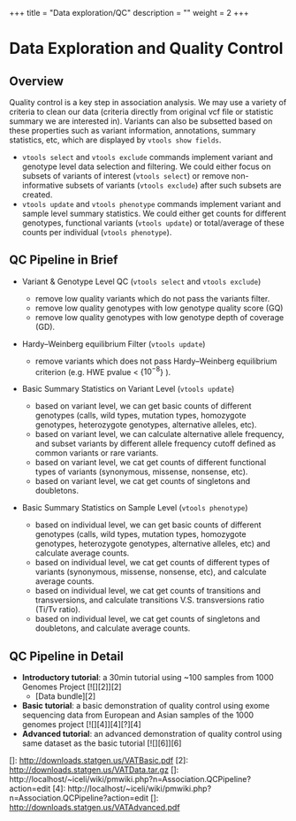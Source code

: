 
+++
title = "Data exploration/QC"
description = ""
weight = 2
+++


# Data Exploration and Quality Control 



## Overview

Quality control is a key step in association analysis. We may use a variety of criteria to clean our data (criteria directly from original vcf file or statistic summary we are interested in). Variants can also be subsetted based on these properties such as variant information, annotations, summary statistics, etc, which are displayed by `vtools show fields`. 



*   `vtools select` and `vtools exclude` commands implement variant and genotype level data selection and filtering. We could either focus on subsets of variants of interest (`vtools select`) or remove non-informative subsets of variants (`vtools exclude`) after such subsets are created. 
*   `vtools update` and `vtools phenotype` commands implement variant and sample level summary statistics. We could either get counts for different genotypes, functional variants (`vtools update`) or total/average of these counts per individual (`vtools phenotype`). 



## QC Pipeline in Brief

*   Variant & Genotype Level QC (`vtools select` and `vtools exclude`) 
    *   remove low quality variants which do not pass the variants filter. 
    *   remove low quality genotypes with low genotype quality score (GQ) 
    *   remove low quality genotypes with low genotype depth of coverage (GD). 
    

*   Hardy–Weinberg equilibrium Filter (`vtools update`) 
    *   remove variants which does not pass Hardy–Weinberg equilibrium criterion (e.g. HWE pvalue < {$10^{-8}$} ). 
    

*   Basic Summary Statistics on Variant Level (`vtools update`) 
    *   based on variant level, we can get basic counts of different genotypes (calls, wild types, mutation types, homozygote genotypes, heterozygote genotypes, alternative alleles, etc). 
    *   based on variant level, we can calculate alternative allele frequency, and subset variants by different allele frequency cutoff defined as common variants or rare variants. 
    *   based on variant level, we cat get counts of different functional types of variants (synonymous, missense, nonsense, etc). 
    *   based on variant level, we cat get counts of singletons and doubletons. 
    

*   Basic Summary Statistics on Sample Level (`vtools phenotype`) 
    *   based on individual level, we can get basic counts of different genotypes (calls, wild types, mutation types, homozygote genotypes, heterozygote genotypes, alternative alleles, etc) and calculate average counts. 
    *   based on individual level, we cat get counts of different types of variants (synonymous, missense, nonsense, etc), and calculate average counts. 
    *   based on individual level, we cat get counts of transitions and transversions, and calculate transitions V.S. transversions ratio (Ti/Tv ratio). 
    *   based on individual level, we cat get counts of singletons and doubletons, and calculate average counts. 



## QC Pipeline in Detail

*   **Introductory tutorial**: a 30min tutorial using ~100 samples from 1000 Genomes Project [![][2]][2] 
    *   [Data bundle][2] 
*   **Basic tutorial**: a basic demonstration of quality control using exome sequencing data from European and Asian samples of the 1000 genomes project [![][4]][4][?][4] 
*   **Advanced tutorial**: an advanced demonstration of quality control using same dataset as the basic tutorial [![][6]][6]

 []: http://downloads.statgen.us/VATBasic.pdf
 [2]: http://downloads.statgen.us/VATData.tar.gz
 []: http://localhost/~iceli/wiki/pmwiki.php?n=Association.QCPipeline?action=edit
 [4]: http://localhost/~iceli/wiki/pmwiki.php?n=Association.QCPipeline?action=edit
 []: http://downloads.statgen.us/VATAdvanced.pdf